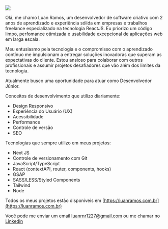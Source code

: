 <img src='https://capsule-render.vercel.app/api?type=waving&color=timeGradient&height=250&section=header&text=Luan%20Ramos&fontSize=70&fontAlignY=35&desc=Software%20Developer%20%20%20&descAlignY=50' />


Olá, me chamo Luan Ramos, um desenvolvedor de software criativo com 2 anos de aprendizado e experiência sólida em empresas e trabalhos freelance especializado na tecnologia ReactJS. Eu priorizo um código limpo, perfomance otimizada e usabilidade excepcional de aplicações web em larga escala.


Meu entusiasmo pela tecnologia e o compromisso com o aprendizado contínuo me impulsionam a entregar soluções inovadoras que superam as expectativas do cliente. Estou ansioso para colaborar com outros profissionais e assumir projetos desafiadores que vão além dos limites da tecnologia.

Atualmente busco uma oportunidade para atuar como Desenvolvedor Júnior.

Conceitos de desenvolvimento que utilizo diariamente:

- Design Responsivo
- Experiência do Usuário (UX)
- Acessibilidade
- Performance
- Controle de versão
- SEO

Tecnologias que sempre utilizo em meus projetos:

- Next JS
- Controle de versionamento com Git
- JavaScript/TypeScript
- React (contextAPI, router, components, hooks)
- GSAP
- SASS/LESS/Styled Components
- Tailwind
- Node

Todos os meus projetos estão disponíveis em [https://luanramos.com.br](https://luanramos.com.br)

Você pode me enviar um email luanrnr1227@gmail.com ou me chamar no [Linkedin](https://www.linkedin.com/in/luanrramos/) 
